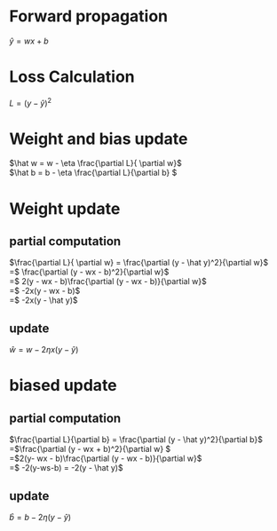 # Forward propagation
$\hat y = wx + b$

# Loss Calculation
$L = (y - \hat y)^2$

# Weight and bias update
$\hat w = w - \eta \frac{\partial L}{ \partial w}$ \
$\hat b = b - \eta \frac{\partial L}{\partial b} $

# Weight update

## partial computation
$\frac{\partial L}{ \partial w} = \frac{\partial (y - \hat y)^2}{\partial w}$ \
=$ \frac{\partial (y - wx - b)^2}{\partial w}$ \
=$ 2(y - wx - b)\frac{\partial (y - wx - b)}{\partial w}$ \
=$ -2x(y - wx - b)$ \
=$ -2x(y - \hat y)$



## update
$\hat w = w - 2\eta x (y - \hat y)$

# biased update

## partial computation
$\frac{\partial L}{\partial b} = \frac{\partial (y - \hat y)^2}{\partial b}$ \
=$\frac{\partial (y - wx + b)^2}{\partial w} $ \
=$2(y- wx - b)\frac{\partial (y - wx - b)}{\partial w}$ \
=$ -2(y-ws-b)$\
=$ -2(y - \hat y)$

## update
$\hat b = b - 2\eta(y - \hat y)$